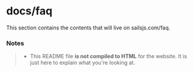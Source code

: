# docs/faq

This section contains the contents that will live on sailsjs.com/faq.


### Notes
> - This README file **is not compiled to HTML** for the website.  It is just here to explain what you're looking at.
